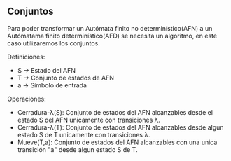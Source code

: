 ## Conjuntos

Para poder transformar un Autómata finito no determinístico(AFN) a un Autómatama finito determinístico(AFD) se necesita un algoritmo, en este caso utilizaremos los conjuntos.

Definiciones: 
* S -> Estado del AFN
* T -> Conjunto de estados de AFN
* a -> Símbolo de entrada

Operaciones: 
* Cerradura-λ(S): Conjunto de estados del AFN alcanzables desde el estado S del AFN unicamente con transiciones λ.
* Cerradura-λ(T): Conjunto de estados del AFN alcanzables desde algun estado S de T unicamente con transiciones λ.
* Mueve(T,a): Conjunto de estados del AFN alcanzables con una unica transición "a" desde algun estado S de T.